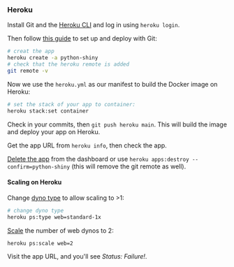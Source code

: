 ### Heroku

Install Git and the [Heroku CLI](https://devcenter.heroku.com/articles/heroku-cli) and log in using `heroku login`.

Then follow [this guide](https://devcenter.heroku.com/articles/git) to set up and deploy with Git:

```bash
# creat the app
heroku create -a python-shiny
# check that the heroku remote is added
git remote -v
```

Now we use the `heroku.yml` as our manifest to build the Docker image on Heroku:

```bash
# set the stack of your app to container:
heroku stack:set container
```

Check in your commits, then `git push heroku main`. This will build the image and deploy your app on Heroku.

Get the app URL from `heroku info`, then check the app.

[Delete the app](https://help.heroku.com/LGKL6LTN/how-do-i-delete-destroy-a-heroku-application) from the dashboard or use `heroku apps:destroy --confirm=python-shiny` (this will remove the git remote as well).

#### Scaling on Heroku


Change [dyno type](https://devcenter.heroku.com/articles/dyno-types) to allow scaling to >1:

```bash
# change dyno type 
heroku ps:type web=standard-1x
```

[Scale](https://devcenter.heroku.com/articles/scaling) the number of web dynos to 2:

```bash
heroku ps:scale web=2
```

Visit the app URL, and you'll see _Status: Failure!_.
